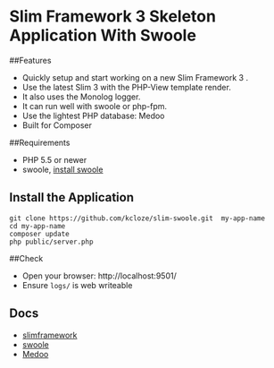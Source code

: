 # Slim Framework 3 Skeleton Application With Swoole

##Features
* Quickly setup and start working on a new Slim Framework 3 . 
* Use the latest Slim 3 with the PHP-View template render.
* It also uses the Monolog logger.
* It can run well with swoole or php-fpm.
* Use the lightest PHP database: Medoo
* Built for Composer



##Requirements
* PHP 5.5 or newer
* swoole, [install swoole](https://github.com/swoole/swoole-src)

## Install the Application

```
git clone https://github.com/kcloze/slim-swoole.git  my-app-name
cd my-app-name
composer update
php public/server.php

```

##Check    
* Open your browser: http://localhost:9501/
* Ensure `logs/` is web writeable

## Docs
* [slimframework](http://www.slimframework.com/docs/) 
* [swoole](http://www.swoole.com/) 
* [Medoo](http://medoo.in/) 






